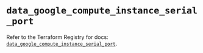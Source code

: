 # `data_google_compute_instance_serial_port`

Refer to the Terraform Registry for docs: [`data_google_compute_instance_serial_port`](https://registry.terraform.io/providers/hashicorp/google/4.85.0/docs/data-sources/compute_instance_serial_port).
